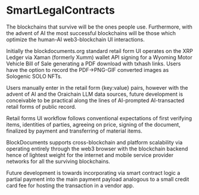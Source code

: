 # SmartLegalContracts
The blockchains that survive will be the ones people use. Furthermore, with the advent of AI the most successful blockchains will be those which optimize the human-AI web3-blockchain UI interactions.

Initially the blockdocuments.org standard retail form UI operates on the XRP Ledger via Xaman (formerly Xumm) wallet API signing for a Wyoming Motor Vehicle Bill of Sale generating a PDF download with txhash links. Users have the option to record the PDF→PNG-GIF converted images as Sologenic SOLO NFTs.

Users manually enter in the retail form {key:value} pairs, however with the advent of AI and the Oraichain LLM data sources, future development is conceivable to be practical along the lines of AI-prompted AI-transacted retail forms of public record.

Retail forms UI workflow follows conventional expectations of first verifying items, identities of parties, agreeing on price, signing of the document, finalized by payment and transferring of material items.

BlockDocuments supports cross-blockchain and platform scalability via operating entirely through the web3 browser with the blockchain backend hence of lightest weight for the internet and mobile service provider networks for all the surviving blockchains.

Future development is towards incorporating via smart contract logic a partial payment into the main payment payload analogous to a small credit card fee for hosting the transaction in a vendor app.
